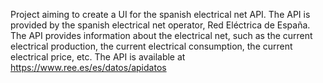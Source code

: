 Project aiming to create a UI for the spanish electrical net API. The API is provided by the spanish electrical net operator, Red Eléctrica de España. The API provides information about the electrical net, such as the current electrical production, the current electrical consumption, the current electrical price, etc. The API is available at https://www.ree.es/es/datos/apidatos
